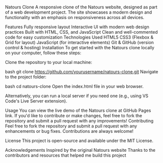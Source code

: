 Natours Clone
A responsive clone of the Natours website, designed as part of a web development project. The site showcases a modern design and functionality with an emphasis on responsiveness across all devices.

Features
Fully responsive layout
Interactive UI with modern web design practices
Built with HTML, CSS, and JavaScript
Clean and well-commented code for easy customization
Technologies Used
HTML5
CSS3 (Flexbox & Grid for layout)
JavaScript (for interactive elements)
Git & GitHub (version control & hosting)
Installation
To get started with the Natours clone locally on your computer, follow these steps:

Clone the repository to your local machine:

bash
git clone https://github.com/yourusername/natours-clone.git
Navigate to the project folder:

bash
cd natours-clone
Open the index.html file in your web browser.

Alternatively, you can run a local server if you need one (e.g., using VS Code's Live Server extension).

Usage
You can view the live demo of the Natours clone at GitHub Pages link.
If you'd like to contribute or make changes, feel free to fork the repository and submit a pull request with any improvements!
Contributing
Feel free to fork the repository and submit a pull request with any enhancements or bug fixes. Contributions are always welcome!

License
This project is open-source and available under the MIT License.

Acknowledgements
Inspired by the original Natours website
Thanks to the contributors and resources that helped me build this project
